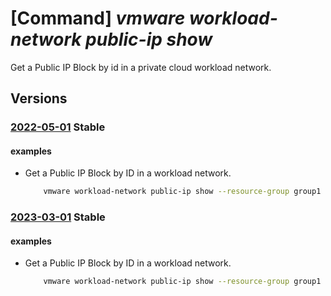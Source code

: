 # [Command] _vmware workload-network public-ip show_

Get a Public IP Block by id in a private cloud workload network.

## Versions

### [2022-05-01](/Resources/mgmt-plane/L3N1YnNjcmlwdGlvbnMve30vcmVzb3VyY2Vncm91cHMve30vcHJvdmlkZXJzL21pY3Jvc29mdC5hdnMvcHJpdmF0ZWNsb3Vkcy97fS93b3JrbG9hZG5ldHdvcmtzL2RlZmF1bHQvcHVibGljaXBzL3t9/2022-05-01.xml) **Stable**

<!-- mgmt-plane /subscriptions/{}/resourcegroups/{}/providers/microsoft.avs/privateclouds/{}/workloadnetworks/default/publicips/{} 2022-05-01 -->

#### examples

- Get a Public IP Block by ID in a workload network.
    ```bash
        vmware workload-network public-ip show --resource-group group1 --private-cloud cloud1 --public-ip publicIP1
    ```

### [2023-03-01](/Resources/mgmt-plane/L3N1YnNjcmlwdGlvbnMve30vcmVzb3VyY2Vncm91cHMve30vcHJvdmlkZXJzL21pY3Jvc29mdC5hdnMvcHJpdmF0ZWNsb3Vkcy97fS93b3JrbG9hZG5ldHdvcmtzL2RlZmF1bHQvcHVibGljaXBzL3t9/2023-03-01.xml) **Stable**

<!-- mgmt-plane /subscriptions/{}/resourcegroups/{}/providers/microsoft.avs/privateclouds/{}/workloadnetworks/default/publicips/{} 2023-03-01 -->

#### examples

- Get a Public IP Block by ID in a workload network.
    ```bash
        vmware workload-network public-ip show --resource-group group1 --private-cloud cloud1 --public-ip publicIP1
    ```
